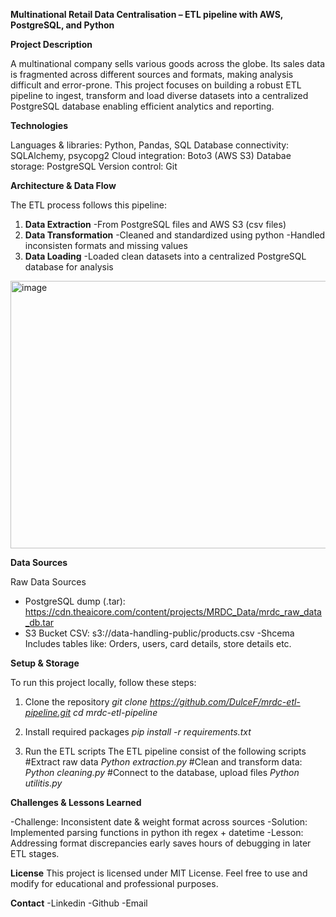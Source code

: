 **Multinational Retail Data Centralisation – ETL pipeline with AWS, PostgreSQL, and Python**

**Project Description**

A multinational company sells various goods across the globe. Its sales data is fragmented across different sources and formats, making analysis difficult and error-prone. This project focuses on building a robust ETL pipeline to ingest, transform and load diverse datasets into a centralized PostgreSQL database enabling efficient analytics and reporting.

**Technologies**
   
  Languages & libraries: Python, Pandas, SQL
  Database connectivity: SQLAlchemy, psycopg2
  Cloud integration: Boto3 (AWS S3)
  Databae storage: PostgreSQL
  Version control: Git

**Architecture & Data Flow**

The ETL process follows this pipeline:

1. **Data Extraction**
   -From PostgreSQL files and AWS S3 (csv files)
2. **Data Transformation**
   -Cleaned and standardized using python 
   -Handled inconsisten formats and missing values
3. **Data Loading**
   -Loaded clean datasets into a centralized PostgreSQL database for analysis

<img width="785" height="428" alt="image" src="https://github.com/user-attachments/assets/6149628b-6284-4e60-b699-d3ebe2356067" />

**Data Sources**

Raw Data Sources
  - PostgreSQL dump (.tar): https://cdn.theaicore.com/content/projects/MRDC_Data/mrdc_raw_data_db.tar
  - S3 Bucket CSV: s3://data-handling-public/products.csv
   -Shcema
Includes tables like: Orders, users, card details, store details etc.

**Setup & Storage**

To run this project locally, follow these steps:

1. Clone the repository
*git clone https://github.com/DulceF/mrdc-etl-pipeline.git
cd mrdc-etl-pipeline*

2. Install required packages
   *pip install -r requirements.txt*

3. Run the ETL scripts
The ETL pipeline consist of the following scripts
   #Extract raw data
*Python extraction.py*
   #Clean and transform data:
*Python cleaning.py*
   #Connect to the database, upload files
*Python utilitis.py*

   
**Challenges & Lessons Learned**

-Challenge: Inconsistent date & weight format across sources
-Solution: Implemented parsing functions in python ith regex + datetime
-Lesson: Addressing format discrepancies early saves hours of debugging in later ETL stages.

**License**
This project is licensed under MIT License. 
Feel free to use and modify for educational and professional purposes.

**Contact**
-Linkedin
-Github
-Email



